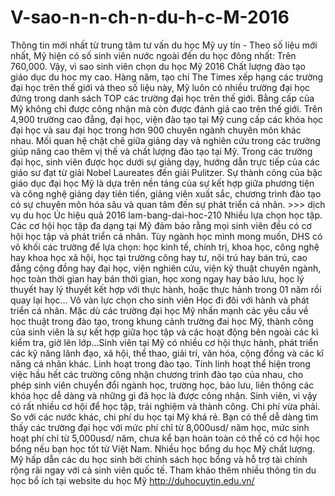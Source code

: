 # V-sao-n-n-ch-n-du-h-c-M-2016
Thông tin mới nhất từ trung tâm tư vấn du học Mỹ uy tín - Theo số liệu mới nhất, Mỹ hiện có số sinh viên nước ngoài đến du học đông nhất: Trên 760,000. Vậy, vì sao sinh viên chọn du học Mỹ 2016  Chất lượng đào tạo giáo dục du hoc my cao. Hàng năm, tạo chí The Times xếp hạng các trường đại học trên thế giới và theo số liệu này, Mỹ luôn có nhiều trường đại học đứng trong danh sách TOP các trường đại học trên thế giới. Bằng cấp của Mỹ không chỉ được công nhận mà còn được đánh giá cao trên thế giới. Trên 4,900 trường cao đẳng, đại học, viện đào tạo tại Mỹ cung cấp các khóa học đại học và sau đại học trong hơn 900 chuyên ngành chuyên môn khác nhau. Mối quan hệ chặt chẽ giữa giảng dạy và nghiên cứu trong các trường giúp nâng cao thêm vị thế và chất lượng đào tạo tại Mỹ. Trong các trường đại học, sinh viên được học dưới sự giảng dạy, hướng dẫn trực tiếp của các giáo sư đạt từ giải Nobel Laureates đến giải  Pulitzer.  Sự thành công của bậc giáo dục đại học Mỹ  là dựa trên nền tảng của sự kết hợp giữa phương tiện và công nghệ giảng dạy tiên tiến, giảng viên xuất sắc, chương trình đào tạo có sự chuyên môn hóa sâu và quan tâm đến sự phát triển cá nhân. >>> dịch vụ du học Úc hiệu quả 2016  lam-bang-dai-hoc-210     Nhiều lựa chọn học tập. Các cơ hội học tập đa dạng tại Mỹ đảm bảo rằng mọi sinh viên đều có cơ hội học tập và phát triển cá nhân. Tùy ngành học mình mong muốn, DHS có vô khối các trường để lựa chọn: học kinh tế, chính trị, khoa học, công nghệ hay khoa học xã hội, học tại trường công hay tư, nội trú hay bán trú, cao đẳng cộng đồng hay đại học, viện nghiên cứu, viện kỹ thuật chuyên ngành, học toàn thời gian hay bán thời gian, học xong ngay hay bảo lưu, học lý thuyết hay lý thuyết kết hợp với thực hành, hoặc thực hành trong 01 năm rồi quay lại học… Vô vàn lực chọn cho sinh viên Học đi đôi với hành và phát triển cá nhân. Mặc dù các trường đại học Mỹ nhấn mạnh các yêu cầu về học thuật trong đào tạo, trong khung cảnh trường đai học Mỹ, thành công của sinh viên là sự kết hợp giữa học tập và các hoạt động bên ngoài các kì kiểm tra, giờ lên lớp…Sinh viên tại Mỹ có nhiều cơ hội thực hành, phát triển các kỹ năng lãnh đạo, xã hội, thể thao, giải trí, văn hóa, cộng đồng và các kĩ năng cá nhân khác. Linh hoạt trong đào tạo. Tính linh hoạt thể hiện trong việc hầu hết các trường công nhận chương trình đào tạo của nhau, cho phép sinh viên chuyển đổi ngành học, trường học, bảo lưu, liên thông các khóa học dễ dàng và những gì đã học là được công nhận. Sinh viên, vì vậy có rất nhiều cơ hội để học tập, trải nghiệm và thành công. Chi phí vừa phải. So với các nước khác, chi phí du học tại Mỹ khá rẻ. Bạn có thể dễ dàng tìm thấy các trường đại học với mức phí chỉ từ 8,000usd/ năm học, mức sinh hoạt phí chỉ từ 5,000usd/ năm, chưa kể bạn hoàn toàn có thể có cơ hội học bổng nếu bạn học tốt từ Việt Nam. Nhiều học bổng du học Mỹ chất lượng. Mỹ hấp dẫn các du học sinh bởi chính sách học bổng và hỗ trợ tài chính rộng rãi ngay với cả sinh viên quốc tế. Tham khảo thêm nhiều thông tin du học bổ ích tại website du học Mỹ http://duhocuytin.edu.vn/
